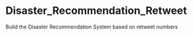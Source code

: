 # Disaster_Recommendation_Retweet
Build the Disaster Recommendation System based on retweet numbers
